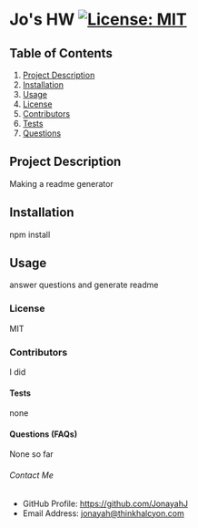   # Jo's HW  [![License: MIT](https://img.shields.io/badge/License-MIT-yellow.svg)](https://opensource.org/licenses/MIT)
  
  ## Table of Contents
  1. [Project Description](#description)
  2. [Installation](#install)
  3. [Usage](#usage)
  4. [License](#license)
  5. [Contributors](#contributors)
  6. [Tests](#tests)
  7. [Questions](#questions)
  
  ## Project Description
  Making a readme generator
  
  ## Installation
  npm install
  
  ## Usage
  answer questions and generate readme
  
  ### License
  MIT
  
  ### Contributors
  I did
  
  #### Tests
  none
  
  #### Questions (FAQs)
  None so far

  ###### Contact Me
  * GitHub Profile: https://github.com/JonayahJ
  * Email Address: jonayah@thinkhalcyon.com
